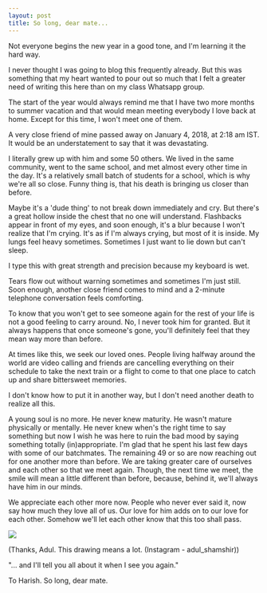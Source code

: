 ```yaml
---
layout: post
title: So long, dear mate...
---
```


Not everyone begins the new year in a good tone, and I'm learning it the hard way.

I never thought I was going to blog this frequently already. But this was something that my heart wanted to pour out so much that I felt a greater need of writing this here than on my class Whatsapp group.

The start of the year would always remind me that I have two more months to summer vacation and that would mean meeting everybody I love back at home. Except for this time, I won't meet one of them.

A very close friend of mine passed away on January 4, 2018, at 2:18 am IST. It would be an understatement to say that it was devastating.

I literally grew up with him and some 50 others. We lived in the same community, went to the same school, and met almost every other time in the day. It's a relatively small batch of students for a school, which is why we're all so close. Funny thing is, that his death is bringing us closer than before.

Maybe it's a 'dude thing' to not break down immediately and cry. But there's a great hollow inside the chest that no one will understand. Flashbacks appear in front of my eyes, and soon enough, it's a blur because I won't realize that I'm crying. It's as if I'm always crying, but most of it is inside. My lungs feel heavy sometimes. Sometimes I just want to lie down but can't sleep. 

I type this with great strength and precision because my keyboard is wet. 

Tears flow out without warning sometimes and sometimes I'm just still. Soon enough, another close friend comes to mind and a 2-minute telephone conversation feels comforting.

To know that you won't get to see someone again for the rest of your life is not a good feeling to carry around. No, I never took him for granted. But it always happens that once someone's gone, you'll definitely feel that they mean way more than before. 

At times like this, we seek our loved ones. People living halfway around the world are video calling and friends are cancelling everything on their schedule to take the next train or a flight to come to that one place to catch up and share bittersweet memories. 

I don't know how to put it in another way, but I don't need another death to realize all this.

A young soul is no more. He never knew maturity. He wasn't mature physically or mentally. He never knew when's the right time to say something but now I wish he was here to ruin the bad mood by saying something totally (in)appropriate. I'm glad that he spent his last few days with some of our batchmates. The remaining 49 or so are now reaching out for one another more than before. We are taking greater care of ourselves and each other so that we meet again. Though, the next time we meet, the smile will mean a little different than before, because, behind it, we'll always have him in our minds.

We appreciate each other more now. People who never ever said it, now say how much they love all of us. Our love for him adds on to our love for each other. Somehow we'll let each other know that this too shall pass.

![](https://raw.githubusercontent.com/vineetjc/vineetjc.github.io/master/images/Harish.png)


(Thanks, Adul. This drawing means a lot. (Instagram - adul_shamshir))


"... and I'll tell you all about it when I see you again."

To Harish.
So long, dear mate.
